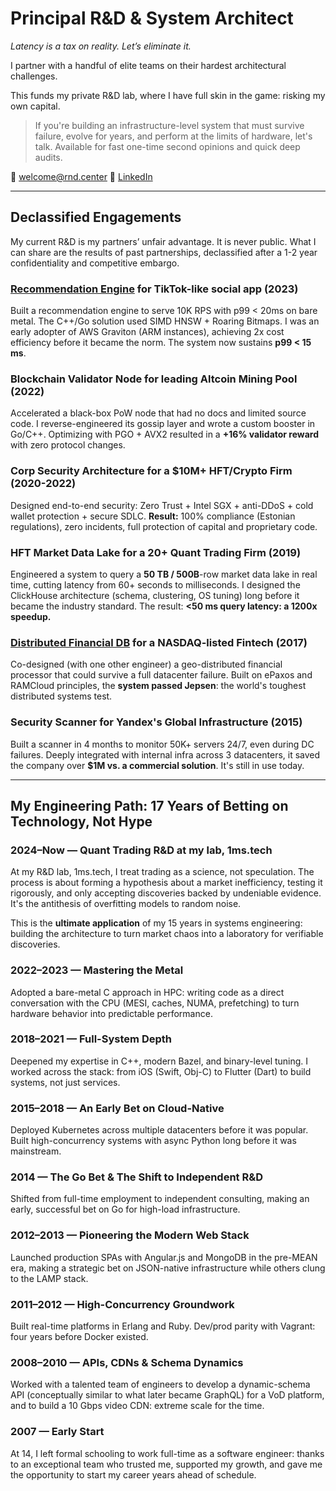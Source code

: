 # Principal R&D & System Architect 
*Latency is a tax on reality. Let’s eliminate it.*

I partner with a handful of elite teams on their hardest architectural challenges.

This funds my private R&D lab, where I have full skin in the game: risking my own capital.

> If you're building an infrastructure-level system that must survive failure, evolve for years, and perform at the limits of hardware, let's talk.
> Available for fast one-time second opinions and quick deep audits.

📧 welcome@rnd.center
🔗 [LinkedIn](https://linkedin.com/in/korzhenevski)

---

## Declassified Engagements

My current R&D is my partners’ unfair advantage. It is never public.
What I can share are the results of past partnerships, declassified after a 1-2 year confidentiality and competitive embargo.

### **[Recommendation Engine](https://github.com/korzhenevski/korzhenevski/blob/master/RecEngine.md) for TikTok-like social app (2023)**
Built a recommendation engine to serve 10K RPS with p99 < 20ms on bare metal. The C++/Go solution used SIMD HNSW + Roaring Bitmaps. I was an early adopter of AWS Graviton (ARM instances), achieving 2x cost efficiency before it became the norm. The system now sustains **p99 < 15 ms**.

### **Blockchain Validator Node for leading Altcoin Mining Pool (2022)**
Accelerated a black-box PoW node that had no docs and limited source code. I reverse-engineered its gossip layer and wrote a custom booster in Go/C++. Optimizing with PGO + AVX2 resulted in a **+16% validator reward** with zero protocol changes.

### Corp Security Architecture for a $10M+ HFT/Crypto Firm (2020-2022)
Designed end-to-end security: Zero Trust + Intel SGX + anti-DDoS + cold wallet protection + secure SDLC. **Result:** 100% compliance (Estonian regulations), zero incidents, full protection of capital and proprietary code.

### **HFT Market Data Lake for a 20+ Quant Trading Firm (2019)**
Engineered a system to query a **50 TB / 500B**-row market data lake in real time, cutting latency from 60+ seconds to milliseconds. I designed the ClickHouse architecture (schema, clustering, OS tuning) long before it became the industry standard. The result: **<50 ms query latency: a 1200x speedup.**

### **[Distributed Financial DB](https://github.com/korzhenevski/korzhenevski/blob/master/AsgardDB.md) for a NASDAQ-listed Fintech (2017)**
Co-designed (with one other engineer) a geo-distributed financial processor that could survive a full datacenter failure. Built on ePaxos and RAMCloud principles, the **system passed Jepsen**: the world's toughest distributed systems test.


### **Security Scanner for Yandex's Global Infrastructure (2015)**
Built a scanner in 4 months to monitor 50K+ servers 24/7, even during DC failures. Deeply integrated with internal infra across 3 datacenters, it saved the company over **$1M vs. a commercial solution**. It's still in use today.

---

## My Engineering Path: 17 Years of Betting on Technology, Not Hype

### 2024–Now — Quant Trading R&D at my lab, 1ms.tech

At my R&D lab, 1ms.tech, I treat trading as a science, not speculation. The process is about forming a hypothesis about a market inefficiency, testing it rigorously, and only accepting discoveries backed by undeniable evidence. It's the antithesis of overfitting models to random noise.

This is the **ultimate application** of my 15 years in systems engineering: building the architecture to turn market chaos into a laboratory for verifiable discoveries.

### 2022–2023 — Mastering the Metal
Adopted a bare-metal C approach in HPC: writing code as a direct conversation with the CPU (MESI, caches, NUMA, prefetching) to turn hardware behavior into predictable performance.

### 2018–2021 — Full-System Depth
Deepened my expertise in C++, modern Bazel, and binary-level tuning. I worked across the stack: from iOS (Swift, Obj-C) to Flutter (Dart) to build systems, not just services.

### 2015–2018 — An Early Bet on Cloud-Native
Deployed Kubernetes across multiple datacenters before it was popular. Built high-concurrency systems with async Python long before it was mainstream.

### 2014 — The Go Bet & The Shift to Independent R&D
Shifted from full-time employment to independent consulting, making an early, successful bet on Go for high-load infrastructure.

### 2012–2013 — Pioneering the Modern Web Stack
Launched production SPAs with Angular.js and MongoDB in the pre-MEAN era, making a strategic bet on JSON-native infrastructure while others clung to the LAMP stack.

### 2011–2012 — High-Concurrency Groundwork
Built real-time platforms in Erlang and Ruby. Dev/prod parity with Vagrant: four years before Docker existed.

### 2008–2010 — APIs, CDNs & Schema Dynamics
Worked with a talented team of engineers to develop a dynamic-schema API (conceptually similar to what later became GraphQL) for a VoD platform, and to build a 10 Gbps video CDN: extreme scale for the time.

### 2007 — Early Start
At 14, I left formal schooling to work full-time as a software engineer: thanks to an exceptional team who trusted me, supported my growth, and gave me the opportunity to start my career years ahead of schedule.
